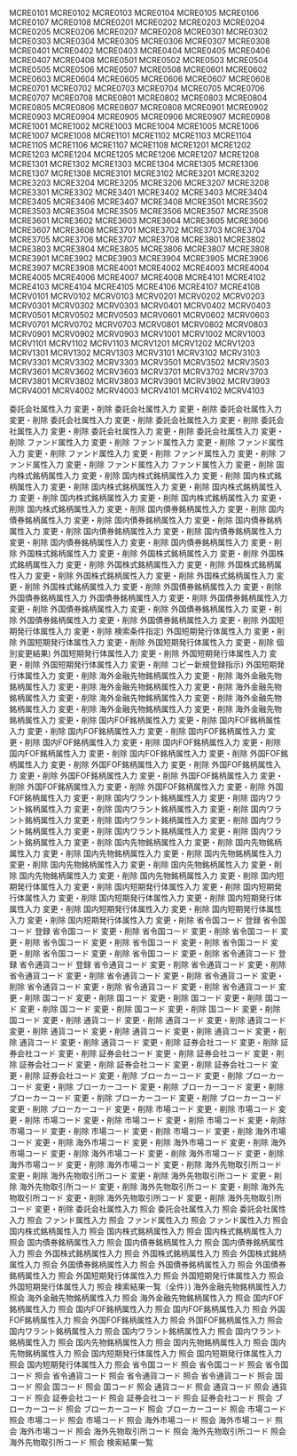MCRE0101
MCRE0102
MCRE0103
MCRE0104
MCRE0105
MCRE0106
MCRE0107
MCRE0108
MCRE0201
MCRE0202
MCRE0203
MCRE0204
MCRE0205
MCRE0206
MCRE0207
MCRE0208
MCRE0301
MCRE0302
MCRE0303
MCRE0304
MCRE0305
MCRE0306
MCRE0307
MCRE0308
MCRE0401
MCRE0402
MCRE0403
MCRE0404
MCRE0405
MCRE0406
MCRE0407
MCRE0408
MCRE0501
MCRE0502
MCRE0503
MCRE0504
MCRE0505
MCRE0506
MCRE0507
MCRE0508
MCRE0601
MCRE0602
MCRE0603
MCRE0604
MCRE0605
MCRE0606
MCRE0607
MCRE0608
MCRE0701
MCRE0702
MCRE0703
MCRE0704
MCRE0705
MCRE0706
MCRE0707
MCRE0708
MCRE0801
MCRE0802
MCRE0803
MCRE0804
MCRE0805
MCRE0806
MCRE0807
MCRE0808
MCRE0901
MCRE0902
MCRE0903
MCRE0904
MCRE0905
MCRE0906
MCRE0907
MCRE0908
MCRE1001
MCRE1002
MCRE1003
MCRE1004
MCRE1005
MCRE1006
MCRE1007
MCRE1008
MCRE1101
MCRE1102
MCRE1103
MCRE1104
MCRE1105
MCRE1106
MCRE1107
MCRE1108
MCRE1201
MCRE1202
MCRE1203
MCRE1204
MCRE1205
MCRE1206
MCRE1207
MCRE1208
MCRE1301
MCRE1302
MCRE1303
MCRE1304
MCRE1305
MCRE1306
MCRE1307
MCRE1308
MCRE3101
MCRE3102
MCRE3201
MCRE3202
MCRE3203
MCRE3204
MCRE3205
MCRE3206
MCRE3207
MCRE3208
MCRE3301
MCRE3302
MCRE3401
MCRE3402
MCRE3403
MCRE3404
MCRE3405
MCRE3406
MCRE3407
MCRE3408
MCRE3501
MCRE3502
MCRE3503
MCRE3504
MCRE3505
MCRE3506
MCRE3507
MCRE3508
MCRE3601
MCRE3602
MCRE3603
MCRE3604
MCRE3605
MCRE3606
MCRE3607
MCRE3608
MCRE3701
MCRE3702
MCRE3703
MCRE3704
MCRE3705
MCRE3706
MCRE3707
MCRE3708
MCRE3801
MCRE3802
MCRE3803
MCRE3804
MCRE3805
MCRE3806
MCRE3807
MCRE3808
MCRE3901
MCRE3902
MCRE3903
MCRE3904
MCRE3905
MCRE3906
MCRE3907
MCRE3908
MCRE4001
MCRE4002
MCRE4003
MCRE4004
MCRE4005
MCRE4006
MCRE4007
MCRE4008
MCRE4101
MCRE4102
MCRE4103
MCRE4104
MCRE4105
MCRE4106
MCRE4107
MCRE4108
MCRV0101
MCRV0102
MCRV0103
MCRV0201
MCRV0202
MCRV0203
MCRV0301
MCRV0302
MCRV0303
MCRV0401
MCRV0402
MCRV0403
MCRV0501
MCRV0502
MCRV0503
MCRV0601
MCRV0602
MCRV0603
MCRV0701
MCRV0702
MCRV0703
MCRV0801
MCRV0802
MCRV0803
MCRV0901
MCRV0902
MCRV0903
MCRV1001
MCRV1002
MCRV1003
MCRV1101
MCRV1102
MCRV1103
MCRV1201
MCRV1202
MCRV1203
MCRV1301
MCRV1302
MCRV1303
MCRV3101
MCRV3102
MCRV3103
MCRV3301
MCRV3302
MCRV3303
MCRV3501
MCRV3502
MCRV3503
MCRV3601
MCRV3602
MCRV3603
MCRV3701
MCRV3702
MCRV3703
MCRV3801
MCRV3802
MCRV3803
MCRV3901
MCRV3902
MCRV3903
MCRV4001
MCRV4002
MCRV4003
MCRV4101
MCRV4102
MCRV4103


委託会社属性入力 変更・削除
委託会社属性入力 変更・削除
委託会社属性入力 変更・削除
委託会社属性入力 変更・削除
委託会社属性入力 変更・削除
委託会社属性入力 変更・削除
委託会社属性入力 変更・削除
委託会社属性入力 変更・削除
ファンド属性入力 変更・削除
ファンド属性入力 変更・削除
ファンド属性入力 変更・削除
ファンド属性入力 変更・削除
ファンド属性入力 変更・削除
ファンド属性入力 変更・削除
ファンド属性入力
ファンド属性入力 変更・削除
国内株式銘柄属性入力 変更・削除
国内株式銘柄属性入力 変更・削除
国内株式銘柄属性入力 変更・削除
国内株式銘柄属性入力 変更・削除
国内株式銘柄属性入力 変更・削除
国内株式銘柄属性入力 変更・削除
国内株式銘柄属性入力 変更・削除
国内株式銘柄属性入力 変更・削除
国内債券銘柄属性入力 変更・削除
国内債券銘柄属性入力 変更・削除
国内債券銘柄属性入力 変更・削除
国内債券銘柄属性入力 変更・削除
国内債券銘柄属性入力 変更・削除
国内債券銘柄属性入力 変更・削除
国内債券銘柄属性入力 変更・削除
国内債券銘柄属性入力 変更・削除
外国株式銘柄属性入力 変更・削除
外国株式銘柄属性入力 変更・削除
外国株式銘柄属性入力 変更・削除
外国株式銘柄属性入力 変更・削除
外国株式銘柄属性入力 変更・削除
外国株式銘柄属性入力 変更・削除
外国株式銘柄属性入力 変更・削除
外国株式銘柄属性入力 変更・削除
外国債券銘柄属性入力 変更・削除
外国債券銘柄属性入力
外国債券銘柄属性入力 変更・削除
外国債券銘柄属性入力 変更・削除
外国債券銘柄属性入力 変更・削除
外国債券銘柄属性入力 変更・削除
外国債券銘柄属性入力 変更・削除
外国債券銘柄属性入力 変更・削除
外国短期発行体属性入力 変更・削除 検索条件指定)
外国短期発行体属性入力 変更・削除
外国短期発行体属性入力 変更・削除
外国短期発行体属性入力 変更・削除 個別変更結果)
外国短期発行体属性入力 変更・削除
外国短期発行体属性入力 変更・削除
外国短期発行体属性入力 変更・削除 コピー新規登録指示)
外国短期発行体属性入力 変更・削除
海外金融先物銘柄属性入力 変更・削除
海外金融先物銘柄属性入力 変更・削除
海外金融先物銘柄属性入力 変更・削除
海外金融先物銘柄属性入力 変更・削除
海外金融先物銘柄属性入力 変更・削除
海外金融先物銘柄属性入力 変更・削除
海外金融先物銘柄属性入力 変更・削除
海外金融先物銘柄属性入力 変更・削除
国内FOF銘柄属性入力 変更・削除
国内FOF銘柄属性入力 変更・削除
国内FOF銘柄属性入力 変更・削除
国内FOF銘柄属性入力 変更・削除
国内FOF銘柄属性入力 変更・削除
国内FOF銘柄属性入力 変更・削除
国内FOF銘柄属性入力 変更・削除
国内FOF銘柄属性入力 変更・削除
外国FOF銘柄属性入力 変更・削除
外国FOF銘柄属性入力 変更・削除
外国FOF銘柄属性入力 変更・削除
外国FOF銘柄属性入力 変更・削除
外国FOF銘柄属性入力 変更・削除
外国FOF銘柄属性入力 変更・削除
外国FOF銘柄属性入力 変更・削除
外国FOF銘柄属性入力 変更・削除
国内ワラント銘柄属性入力 変更・削除
国内ワラント銘柄属性入力 変更・削除
国内ワラント銘柄属性入力 変更・削除
国内ワラント銘柄属性入力 変更・削除
国内ワラント銘柄属性入力 変更・削除
国内ワラント銘柄属性入力 変更・削除
国内ワラント銘柄属性入力 変更・削除
国内ワラント銘柄属性入力 変更・削除
国内先物銘柄属性入力 変更・削除
国内先物銘柄属性入力 変更・削除
国内先物銘柄属性入力 変更・削除
国内先物銘柄属性入力 変更・削除
国内先物銘柄属性入力 変更・削除
国内先物銘柄属性入力 変更・削除
国内先物銘柄属性入力 変更・削除
国内先物銘柄属性入力 変更・削除
国内短期発行体属性入力 変更・削除
国内短期発行体属性入力 変更・削除
国内短期発行体属性入力 変更・削除
国内短期発行体属性入力 変更・削除
国内短期発行体属性入力 変更・削除
国内短期発行体属性入力 変更・削除
国内短期発行体属性入力 変更・削除
国内短期発行体属性入力 変更・削除
省令国コード 登録
省令国コード 登録
省令国コード 変更・削除
省令国コード 変更・削除
省令国コード 変更・削除
省令国コード 変更・削除
省令国コード 変更・削除
省令国コード 変更・削除
省令国コード 変更・削除
省令国コード 変更・削除
省令通貨コード 登録
省令通貨コード 登録
省令通貨コード 変更・削除
省令通貨コード 変更・削除
省令通貨コード 変更・削除
省令通貨コード 変更・削除
省令通貨コード 変更・削除
省令通貨コード 変更・削除
省令通貨コード 変更・削除
省令通貨コード 変更・削除
国コード 変更・削除
国コード 変更・削除
国コード 変更・削除
国コード 変更・削除
国コード 変更・削除
国コード 変更・削除
国コード 変更・削除
国コード 変更・削除
通貨コード 変更・削除
通貨コード 変更・削除
通貨コード 変更・削除
通貨コード 変更・削除
通貨コード 変更・削除
通貨コード 変更・削除
通貨コード 変更・削除
通貨コード 変更・削除
証券会社コード 変更・削除
証券会社コード 変更・削除
証券会社コード 変更・削除
証券会社コード 変更・削除
証券会社コード 変更・削除
証券会社コード 変更・削除
証券会社コード 変更・削除
証券会社コード 変更・削除
ブローカーコード 変更・削除
ブローカーコード 変更・削除
ブローカーコード 変更・削除
ブローカーコード 変更・削除
ブローカーコード 変更・削除
ブローカーコード 変更・削除
ブローカーコード 変更・削除
ブローカーコード 変更・削除
市場コード 変更・削除
市場コード 変更・削除
市場コード 変更・削除
市場コード 変更・削除
市場コード 変更・削除
市場コード 変更・削除
市場コード 変更・削除
市場コード 変更・削除
海外市場コード 変更・削除
海外市場コード 変更・削除
海外市場コード 変更・削除
海外市場コード 変更・削除
海外市場コード 変更・削除
海外市場コード 変更・削除
海外市場コード 変更・削除
海外市場コード 変更・削除
海外先物取引所コード 変更・削除
海外先物取引所コード 変更・削除
海外先物取引所コード 変更・削除
海外先物取引所コード 変更・削除
海外先物取引所コード 変更・削除
海外先物取引所コード 変更・削除
海外先物取引所コード 変更・削除
海外先物取引所コード 変更・削除
委託会社属性入力 照会
委託会社属性入力 照会
委託会社属性入力 照会
ファンド属性入力 照会
ファンド属性入力 照会
ファンド属性入力 照会
国内株式銘柄属性入力 照会
国内株式銘柄属性入力 照会
国内株式銘柄属性入力 照会
国内債券銘柄属性入力 照会
国内債券銘柄属性入力 照会
国内債券銘柄属性入力 照会
外国株式銘柄属性入力 照会
外国株式銘柄属性入力 照会
外国株式銘柄属性入力 照会
外国債券銘柄属性入力 照会
外国債券銘柄属性入力 照会
外国債券銘柄属性入力 照会
外国短期発行体属性入力 照会
外国短期発行体属性入力 照会
外国短期発行体属性入力 照会 検索結果一覧（全件）)
海外金融先物銘柄属性入力 照会
海外金融先物銘柄属性入力 照会
海外金融先物銘柄属性入力 照会
国内FOF銘柄属性入力 照会
国内FOF銘柄属性入力 照会
国内FOF銘柄属性入力 照会
外国FOF銘柄属性入力 照会
外国FOF銘柄属性入力 照会
外国FOF銘柄属性入力 照会
国内ワラント銘柄属性入力 照会
国内ワラント銘柄属性入力 照会
国内ワラント銘柄属性入力 照会
国内先物銘柄属性入力 照会
国内先物銘柄属性入力 照会
国内先物銘柄属性入力 照会
国内短期発行体属性入力 照会
国内短期発行体属性入力 照会
国内短期発行体属性入力 照会
省令国コード 照会
省令国コード 照会
省令国コード 照会
省令通貨コード 照会
省令通貨コード 照会
省令通貨コード 照会
国コード 照会
国コード 照会
国コード 照会
通貨コード 照会
通貨コード 照会
通貨コード 照会
証券会社コード 照会
証券会社コード 照会
証券会社コード 照会
ブローカーコード 照会
ブローカーコード 照会
ブローカーコード 照会
市場コード 照会
市場コード 照会
市場コード 照会
海外市場コード 照会
海外市場コード 照会
海外市場コード 照会
海外先物取引所コード 照会
海外先物取引所コード 照会
海外先物取引所コード 照会 検索結果一覧
